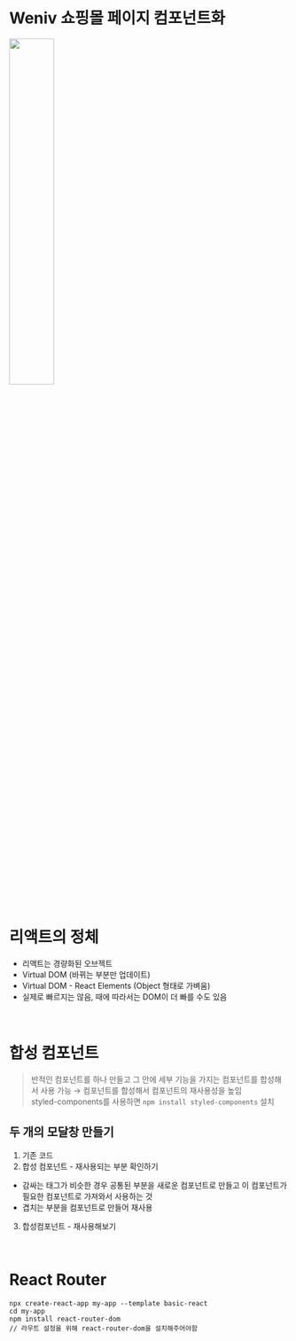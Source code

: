# Weniv 쇼핑몰 페이지 컴포넌트화

<img src="https://user-images.githubusercontent.com/112460430/202856346-114f115d-4682-4c79-a351-bf41599be7fd.png" width="40%">
<br>

# 리액트의 정체

- 리액트는 경량화된 오브젝트 <br>
- Virtual DOM (바뀌는 부분만 업데이트) <br>
- Virtual DOM - React Elements (Object 형태로 가벼움) <br>
- 실제로 빠르지는 않음, 때에 따라서는 DOM이 더 빠를 수도 있음

<br>

# 합성 컴포넌트

> 반적인 컴포넌트를 하나 만들고 그 안에 세부 기능을 가지는 컴포넌트를 합성해서 사용 가능 → 컴포넌트를 합성해서 컴포넌트의 재사용성을 높임 <br>
> styled-components를 사용하면 ```npm install styled-components``` 설치 <br>

## 두 개의 모달창 만들기
1. 기존 코드
2. 합성 컴포넌트 - 재사용되는 부분 확인하기
  - 감싸는 태그가 비슷한 경우 공통된 부분을 새로운 컴포넌트로 만들고 이 컴포넌트가 필요한 컴포넌트로 가져와서 사용하는 것 
  - 겹치는 부분을 컴포넌트로 만들어 재사용
3. 합성컴포넌트 - 재사용해보기

<br>

# React Router

```
npx create-react-app my-app --template basic-react
cd my-app
npm install react-router-dom 
// 라우트 설정을 위해 react-router-dom을 설치해주어야함
```

